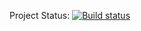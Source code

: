 Project Status: [![Build status](https://ci.appveyor.com/api/projects/status/p59547arwyorn5yl?svg=true)](https://ci.appveyor.com/project/paulwhite9191/testmodepatterns)
